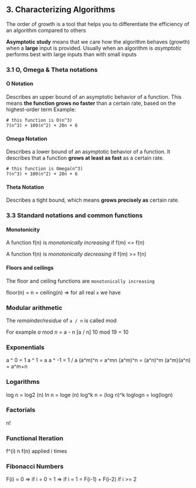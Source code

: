 ## 3. Characterizing Algorithms

The order of growth is a tool that helps you to differentiate the efficiency of an algorithm compared to others

**Asymptotic study** means that we care how the algorithm behaves (growth) when a **large** input is provided. Usually when an algorithm is _asymptotic_ performs best with large inputs than with small inputs

### 3.1 O, Omega & Theta notations

#### O Notation

Describes an upper bound of an asymptotic behavior of a function. This means **the function grows no faster** than a certain rate, based on the highest-order term
Example:

```
# this function is O(n^3)
7(n^3) + 100(n^2) + 20n + 6
```

#### Omega Notation

Describes a lower bound of an asymptotic behavior of a function. It describes that a function **grows at least as fast** as a certain rate.

```
# this function is Omega(n^3)
7(n^3) + 100(n^2) + 20n + 6
```

#### Theta Notation

Describes a tight bound, which means **grows precisely as** certain rate.

### 3.3 Standard notations and common functions

#### Monotonicity

A function f(n) is _monotonically increasing_ if f(m) <= f(n)

A function f(n) is _monotonically decreasing_ if f(m) >= f(n)

#### Floors and ceilings

The floor and ceiling functions are `monotonically increasing`

floor(n) = n = ceiling(n) => for all real `x` we have

### Modular arithmetic

The _remainder/residue_ of `a / n` is called mod

For example
_a_ mod _n_ = a - n [a / n]
10 mod 19 = 10

### Exponentials

a ^ 0 = 1
a ^ 1 = a
a ^ -1 = 1 / a
(a^m)^n = a^mn
(a^m)^n = (a^n)^m
(a^m)(a^n) = a^m+n

### Logarithms

log n = log2 (n)
ln n = loge (n)
log^k n = (log n)^k
loglogn = log(logn)

### Factorials

n!

### Functional Iteration

f^(i) n
f(n) applied i times

### Fibonacci Numbers

F(i) = 0 => if i = 0
= 1 => if i = 1
= F(i-1) + F(i-2) if i >= 2
